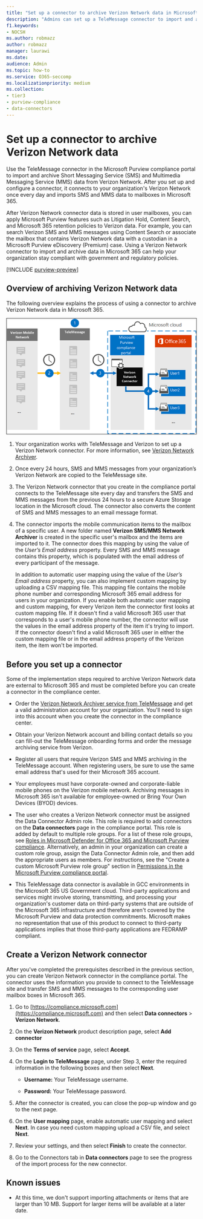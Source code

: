 ```yaml
---
title: "Set up a connector to archive Verizon Network data in Microsoft 365"
description: "Admins can set up a TeleMessage connector to import and archive SMS and MMS data from the Verizon Network in Microsoft 365. This lets you archive data from third-party data sources in Microsoft 365 so you can use compliance features such as legal hold, content search, and retention policies to manage your organization's third-party data."
f1.keywords:
- NOCSH
ms.author: robmazz
author: robmazz
manager: laurawi
ms.date: 
audience: Admin
ms.topic: how-to
ms.service: O365-seccomp
ms.localizationpriority: medium
ms.collection:
- tier3
- purview-compliance
- data-connectors
---
```


# Set up a connector to archive Verizon Network data

Use the TeleMessage connector in the Microsoft Purview compliance portal to import and archive Short Messaging Service (SMS) and Multimedia Messaging Service (MMS) data from Verizon Network. After you set up and configure a connector, it connects to your organization's Verizon Network once every day and imports SMS and MMS data to mailboxes in Microsoft 365.

After Verizon Network connector data is stored in user mailboxes, you can apply Microsoft Purview features such as Litigation Hold, Content Search, and Microsoft 365 retention policies to Verizon data. For example, you can search Verizon SMS and MMS messages using Content Search or associate the mailbox that contains Verizon Network data with a custodian in a Microsoft Purview eDiscovery (Premium) case. Using a Verizon Network connector to import and archive data in Microsoft 365 can help your organization stay compliant with government and regulatory policies.

[!INCLUDE [purview-preview](../includes/purview-preview.md)]

## Overview of archiving Verizon Network data

The following overview explains the process of using a connector to archive Verizon Network data in Microsoft 365.

![Verizon Network archiving workflow.](../media/VerizonNetworkConnectorWorkflow.png)

1. Your organization works with TeleMessage and Verizon to set up a Verizon Network connector. For more information, see [Verizon Network Archiver](https://www.telemessage.com/office365-activation-for-verizon-network-archiver/).

2. Once every 24 hours, SMS and MMS messages from your organization’s Verizon Network are copied to the TeleMessage site.

3. The Verizon Network connector that you create in the compliance portal connects to the TeleMessage site every day and transfers the SMS and MMS messages from the previous 24 hours to a secure Azure Storage location in the Microsoft cloud. The connector also converts the content of SMS and MMS messages to an email message format.

4. The connector imports the mobile communication items to the mailbox of a specific user. A new folder named **Verizon SMS/MMS Network Archiver** is created in the specific user's mailbox and the items are imported to it. The connector does this mapping by using the value of the *User’s Email address* property. Every SMS and MMS message contains this property, which is populated with the email address of every participant of the message.

   In addition to automatic user mapping using the value of the *User’s Email address* property, you can also implement custom mapping by uploading a CSV mapping file. This mapping file contains the mobile phone number and corresponding Microsoft 365 email address for users in your organization. If you enable both automatic user mapping and custom mapping, for every Verizon item the connector first looks at custom mapping file. If it doesn't find a valid Microsoft 365 user that corresponds to a user's mobile phone number, the connector will use the values in the email address property of the item it's trying to import. If the connector doesn't find a valid Microsoft 365 user in either the custom mapping file or in the email address property of the Verizon item, the item won't be imported.

## Before you set up a connector

Some of the implementation steps required to archive Verizon Network data are external to Microsoft 365 and must be completed before you can create a connector in the compliance center.

- Order the [Verizon Network Archiver service from TeleMessage](https://www.telemessage.com/mobile-archiver/order-mobile-archiver-for-o365) and get a valid administration account for your organization. You'll need to sign into this account when you create the connector in the compliance center.

- Obtain your Verizon Network account and billing contact details so you can fill-out the TeleMessage onboarding forms and order the message archiving service from Verizon.

- Register all users that require Verizon SMS and MMS archiving in the TeleMessage account. When registering users, be sure to use the same email address that's used for their Microsoft 365 account.

- Your employees must have corporate-owned and corporate-liable mobile phones on the Verizon mobile network. Archiving messages in Microsoft 365 isn't available for employee-owned or Bring Your Own Devices (BYOD) devices.

- The user who creates a Verizon Network connector must be assigned the Data Connector Admin role. This role is required to add connectors on the **Data connectors** page in the compliance portal. This role is added by default to multiple role groups. For a list of these role groups, see [Roles in Microsoft Defender for Office 365 and Microsoft Purview compliance](../security/office-365-security/scc-permissions.md#roles-in-microsoft-defender-for-office-365-and-microsoft-purview-compliance). Alternatively, an admin in your organization can create a custom role group, assign the Data Connector Admin role, and then add the appropriate users as members. For instructions, see the "Create a custom Microsoft Purview role group" section in [Permissions in the Microsoft Purview compliance portal](microsoft-365-compliance-center-permissions.md#create-a-custom-microsoft-purview-role-group).

- This TeleMessage data connector is available in GCC environments in the Microsoft 365 US Government cloud. Third-party applications and services might involve storing, transmitting, and processing your organization's customer data on third-party systems that are outside of the Microsoft 365 infrastructure and therefore aren't covered by the Microsoft Purview and data protection commitments. Microsoft makes no representation that use of this product to connect to third-party applications implies that those third-party applications are FEDRAMP compliant.

## Create a Verizon Network connector

After you've completed the prerequisites described in the previous section, you can create Verizon Network connector in the compliance portal. The connector uses the information you provide to connect to the TeleMessage site and transfer SMS and MMS messages to the corresponding user mailbox boxes in Microsoft 365.

1. Go to [https://compliance.microsoft.com](https://compliance.microsoft.com) and then select **Data connectors** > **Verizon Network**.

2. On the **Verizon Network** product description page, select **Add connector**

3. On the **Terms of service** page, select **Accept**.

4. On the **Login to TeleMessage** page, under Step 3, enter the required information in the following boxes and then select **Next**.
  
   - **Username:** Your TeleMessage username.

   - **Password:** Your TeleMessage password.

5. After the connector is created, you can close the pop-up window and go to the next page.

6. On the **User mapping** page, enable automatic user mapping and select **Next**. In case you need custom mapping upload a CSV file, and select **Next**.

7. Review your settings, and then select **Finish** to create the connector.

8. Go to the Connectors tab in **Data connectors** page to see the progress of the import process for the new connector.

## Known issues

- At this time, we don't support importing attachments or items that are larger than 10 MB. Support for larger items will be available at a later date.
